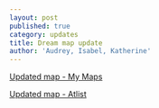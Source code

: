 ```yaml
---
layout: post
published: true
category: updates
title: Dream map update
author: 'Audrey, Isabel, Katherine'
---
```

[Updated map - My Maps](https://www.google.com/maps/d/u/0/edit?mid=146-fNJVT3wxPVIY9D_gkcX0sc-QJx40&usp=sharing)

[Updated map - Atlist](https://my.atlistmaps.com/map/f9704fd9-c6a9-4f0a-ae1f-37d8ef3e5b81?share=true)


